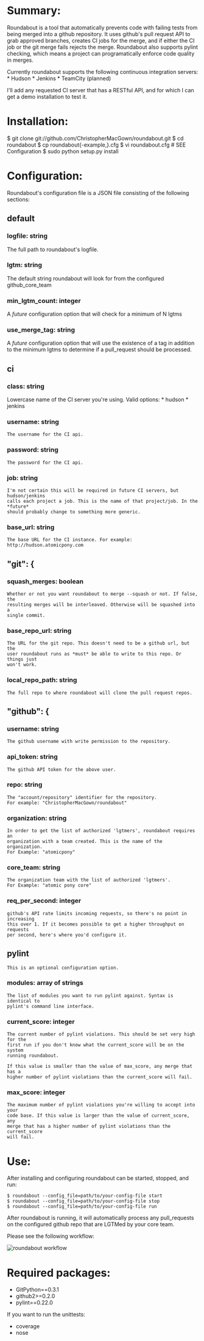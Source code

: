 Summary:
==================

Roundabout is a tool that automatically prevents code with failing tests from
being merged into a github repository. It uses github's pull request API to grab
approved branches, creates CI jobs for the merge, and if either the CI job or
the git merge fails rejects the merge. Roundabout also supports pylint checking,
which means a project can programatically enforce code quality in merges.

Currently roundabout supports the following continuous integration servers:
    * Hudson
    * Jenkins
    * TeamCity (planned)

I'll add any requested CI server that has a RESTful API, and for which I can get
a demo installation to test it.


Installation:
==================

  $ git clone git://github.com/ChristopherMacGown/roundabout.git
  $ cd roundabout
  $ cp roundabout{-example,}.cfg
  $ vi roundabout.cfg # SEE Configuration
  $ sudo python setup.py install


Configuration:
==================
Roundabout's configuration file is a JSON file consisting of the following
sections:

## default
### logfile: string
  The full path to roundabout's logfile.
### lgtm: string
  The default string roundabout will look for from the configured github_core_team
### min_lgtm_count: integer
  A *future* configuration option that will check for a minimum of N lgtms
### use_merge_tag: string
  A *future* configuration option that will use the existence of a tag in addition
  to the minimum lgtms to determine if a pull_request should be processed.

## ci
### class: string
   Lowercase name of the CI server you're using.
   Valid options:
       * hudson
       * jenkins
### username: string
    The username for the CI api.
### password: string
    The password for the CI api.
### job: string
    I'm not certain this will be required in future CI servers, but hudson/jenkins
    calls each project a job. This is the name of that project/job. In the *future*
    should probably change to something more generic.
### base_url: string
    The base URL for the CI instance. For example: http://hudson.atomicpony.com

##    "git": {
### squash_merges: boolean
    Whether or not you want roundabout to merge --squash or not. If false, the
    resulting merges will be interleaved. Otherwise will be squashed into a
    single commit.
### base_repo_url: string
    The URL for the git repo. This doesn't need to be a github url, but the
    user roundabout runs as *must* be able to write to this repo. Or things just
    won't work.
### local_repo_path: string
    The full repo to where roundabout will clone the pull request repos.
##    "github": {
### username: string
    The github username with write permission to the repository.
### api_token: string
    The github API token for the above user.
### repo: string
    The "account/repository" identifier for the repository. 
    For example: "ChristopherMacGown/roundabout"
### organization: string
    In order to get the list of authorized 'lgtmers', roundabout requires an
    organization with a team created. This is the name of the organization.
    For Example: "atomicpony"
### core_team: string
    The organization team with the list of authorized 'lgtmers'.
    For Example: "atomic pony core"
### req_per_second: integer
    github's API rate limits incoming requests, so there's no point in increasing
    this over 1. If it becomes possible to get a higher throughput on requests
    per second, here's where you'd configure it.
## pylint
    This is an optional configuration option.
### modules: array of strings
    The list of modules you want to run pylint against. Syntax is identical to
    pylint's command line interface.
### current_score: integer
    The current number of pylint violations. This should be set very high for the
    first run if you don't know what the current_score will be on the system
    running roundabout.

    If this value is smaller than the value of max_score, any merge that has a
    higher number of pylint violations than the current_score will fail.
### max_score: integer
    The maximum number of pylint violations you're willing to accept into your
    code base. If this value is larger than the value of current_score, any
    merge that has a higher number of pylint violations than the current_score
    will fail.

Use:
==================

After installing and configuring roundabout can be started, stopped, and run:

    $ roundabout --config_file=path/to/your-config-file start
    $ roundabout --config_file=path/to/your-config-file stop
    $ roundabout --config_file=path/to/your-config-file run


After roundabout is running, it will automatically process any pull_requests on
the configured github repo that are LGTMed by your core team.


Please see the following workflow:

![roundabout workflow](https://github.com/ChristopherMacGown/roundabout/raw/master/roundabout.png)


Required packages:
==================

* GitPython==0.3.1
* github2>=0.2.0
* pylint==0.22.0

If you want to run the unittests:
* coverage
* nose
